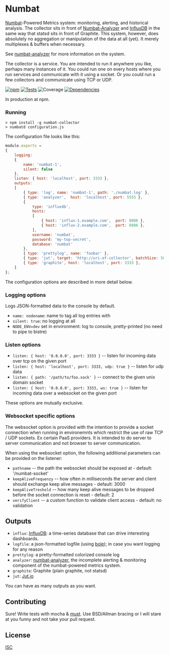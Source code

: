 # Numbat

[Numbat](http://www.arkive.org/numbat/myrmecobius-fasciatus/)-Powered Metrics system: monitoring, alerting, and historical analysis. The collector sits in front of [Numbat-Analyzer](https://github.com/ceejbot/numbat-analyzer) and [InfluxDB](http://influxdb.org/) in the same way that statsd sits in front of Graphite. This system, however, does absolutely no aggregation or manipulation of the data at all (yet). It merely multiplexes & buffers when necessary.

See [numbat-analyzer](https://github.com/ceejbot/numbat-analyzer) for more information on the system.

The collector is a service. You are intended to run it anywhere you like, perhaps many instances of it. You could run one on every hosts where you run services and communicate with it using a socket. Or you could run a few collectors and communicate using TCP or UDP.

[![npm](http://img.shields.io/npm/v/numbat-collector.svg?style=flat)](https://www.npmjs.org/package/numbat-collector) [![Tests](http://img.shields.io/travis/ceejbot/numbat-collector.svg?style=flat)](http://travis-ci.org/ceejbot/numbat-collector) ![Coverage](http://img.shields.io/badge/coverage-86%25-green.svg?style=flat)    [![Dependencies](https://david-dm.org/ceejbot/numbat-collector.svg)](https://david-dm.org/ceejbot/numbat-collector)

In production at npm.

### Running

```shell
> npm install -g numbat-collector
> numbatd configuration.js
```

The configuration file looks like this:

```javascript
module.exports =
{
    logging:
    {
        name: 'numbat-1',
        silent: false
    },
    listen: { host: 'localhost', port: 3333 },
    outputs:
    [
        { type: 'log', name: 'numbat-1', path: './numbat.log' },
        { type: 'analyzer',  host: 'localhost', port: 5555 },
        {
            type: 'influxdb',
            hosts:
            [
                { host: 'influx-1.example.com',  port: 8086 },
                { host: 'influx-2.example.com',  port: 8086 },
            ],
            username: 'numbat',
            password: 'my-top-secret',
            database: 'numbat'
        },
        { type: 'prettylog', name: 'foobar' },
        { type: 'jut', target: 'http://uri-of-collector', batchSize: 500 },
        { type: 'graphite', host: 'localhost', port: 3333 },
    ]
};
```

The configuration options are described in more detail below.

### Logging options

Logs JSON-formatted data to the console by default.

* `name: nodename`: name to tag all log entries with
* `silent: true`: no logging at all
* `NODE_ENV=dev` set in environment: log to console, pretty-printed (no need to pipe to bistre)

### Listen options

* `listen: { host: '0.0.0.0', port: 3333 }` -- listen for incoming data over tcp on the given port
* `listen: { host: 'localhost', port: 3333, udp: true }` -- listen for udp data
* `listen: { path: '/path/to/foo.sock' }` -- connect to the given unix domain socket
* `listen: { host: '0.0.0.0', port: 3333, ws: true }` -- listen for incoming data over a websocket on the given port

These options are mutually exclusive.

### Websocket specific options

The websocket option is provided with the intention to provide a socket connection when running in 
environemnts which restrict the use of raw TCP / UDP sockets. Ex certain PaaS providers. It is 
intended to do server to server communication and not browser to server communication.

When using the websocket option, the following additional parameters can be provided on the listener:

* `pathname` -- the path the websocket should be exposed at - default: '/numbat-socket'
* `keepAliveFrequenzy` -- how often in milliseconds the server and client should exchange keep alive messages - default: 3000
* `keepAliveTreshold` -- how many keep alive messages to be dropped before the socket connection is reset - default: 2
* `verifyClient` -- a custom function to validate client access - default: no validation

## Outputs

* `influx`: [InfluxDB](http://influxdb.org/): a time-series database that can drive interesting dashboards.
* `logfile`: a json-formatted logfile (using [bole](https://github.com/rvagg/bole)); in case you want logging for any reason
* `prettylog`: a pretty-formatted colorized console log
* `analyzer`: [numbat-analyzer](https://github.com/ceejbot/numbat-analyzer), the incomplete alerting & monitoring component of the numbat-powered metrics system.
* `graphite`: Graphite (plain graphite, not statsd)
* `jut`: [Jut.io](http://www.jut.io)

You can have as many outputs as you want.

## Contributing

Sure! Write tests with mocha & [must](https://www.npmjs.org/package/must). Use BSD/Allman bracing or I will stare at you funny and not take your pull request.

## License

[ISC](http://opensource.org/licenses/ISC)
